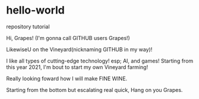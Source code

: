 # hello-world
repository tutorial

Hi, Grapes!
(I'm gonna call GITHUB users Grapes!)


LikewiseU on the Vineyard(nicknaming GITHUB in my way)!

I like all types of cutting-edge technology! esp; AI, and games!
Starting from this year 2021, I'm bout to start my own Vineyard farming!

Really looking foward how I will make FINE WINE.

Starting from the bottom but escalating real quick, Hang on you Grapes.
